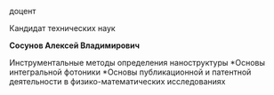 доцент

Кандидат технических наук

**Сосунов Алексей Владимирович**

Инструментальные методы определения наноструктуры
	*Основы интегральной фотоники
	*Основы публикационной и патентной деятельности в физико-математических исследованиях